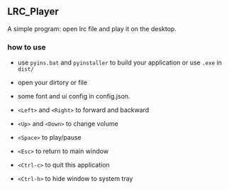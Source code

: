 ## LRC_Player

A simple program: open lrc file and play it on the desktop.

### how to use

- use `pyins.bat` and `pyinstaller` to build your application or use `.exe` in `dist/`

- open your dirtory or file

- some font and ui config in config.json.
- `<Left>` and `<Right>` to forward and backward
- `<Up>` and `<Down>` to change volume
- `<Space>` to play/pause
- `<Esc>` to return to main window
- `<Ctrl-c>` to quit this application
- `<Ctrl-h>` to hide window to system tray